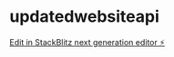 # updatedwebsiteapi

[Edit in StackBlitz next generation editor ⚡️](https://stackblitz.com/~/github.com/PragalX/updatedwebsiteapi)